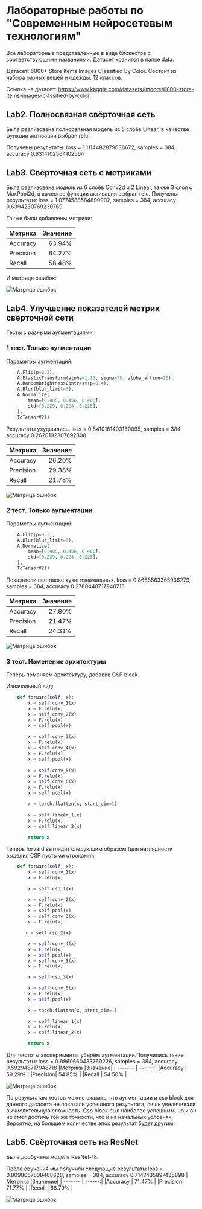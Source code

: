 # Лабораторные работы по "Современным нейросетевым технологиям"
Все лабораторные представленные в виде блокнотов с соответствующими названиями.
Датасет хранится в папке data.

Датасет: 6000+ Store Items Images Classified By Color. Состоит из набора разных вещей и одежды. 12 классов.

Ссылка на датасет: https://www.kaggle.com/datasets/imoore/6000-store-items-images-classified-by-color

## Lab2. Полносвязная свёрточная сеть

Была реализована полносвязная модель из 5 слоёв Linear, в качестве функции активации выбран relu.

Получены результаты: loss = 1.1114482879638672, samples = 384, accuracy 0.6314102564102564

## Lab3. Свёрточная сеть с метриками

Была реализована модель из 6 слоёв Conv2d и 2 Linear, также 3 слоя с MaxPool2d, в качестве функции активации выбран relu.
Получены результаты: loss = 1.0774588584899902, samples = 384, accuracy 0.6394230769230769

Также были добавлены метрики:

|Метрика  |Значение|
| ------- | ------:|
|Accuracy | 63.94% |
|Precision| 64.27% |
|Recall   | 58.48% |

И матрица ошибок:

![Матрица ошибок](Lab_3_output.png)

## Lab4. Улучшение показателей метрик свёрточной сети

Тесты с разными аугментациями:

### 1 тест. Только аугментации

Параметры аугментаций:

```python
    A.Flip(p=0.3),
    A.ElasticTransform(alpha=1.15, sigma=50, alpha_affine=10),
    A.RandomBrightnessContrast(p=0.4),
    A.Blur(blur_limit=3),
    A.Normalize(
        mean=[0.485, 0.456, 0.406], 
        std=[0.229, 0.224, 0.225], 
    ),
    ToTensorV2()
```

  Результаты ухудшились.
  loss = 0.8410181403160095, samples = 384 accuracy 0.2620192307692308

|Метрика  |Значение|
| ------- | ------:|
|Accuracy | 26.20% |
|Precision| 29.38% |
|Recall   | 21.78% |

  ![Матрица ошибок](Lab4_1test.png)

### 2 тест. Только аугментации

Параметры аугментаций:

```python
    A.Flip(p=0.3),
    A.Blur(blur_limit=3),
    A.Normalize(
        mean=[0.485, 0.456, 0.406],
        std=[0.229, 0.224, 0.225],
    ),
    ToTensorV2()
```
Показатели всё также хуже изначальных.
loss = 0.8668563365936279, samples = 384, accuracy 0.2780448717948718

|Метрика  |Значение|
| ------- | ------:|
|Accuracy | 27.80% |
|Precision| 21.47% |
|Recall   | 24.31% |

![Матрица ошибок](Lab4_2test.png)

### 3 тест. Изменение архитектуры

Теперь поменяем архитектуру, добавив CSP block.

Изначальный вид:

```python
    def forward(self, x):
        x = self.conv_1(x)
        x = F.relu(x)
        x = self.conv_2(x)
        x = F.relu(x)
        x = self.pool(x)
        
        x = self.conv_3(x)
        x = F.relu(x)
        x = self.conv_4(x)
        x = F.relu(x)
        x = self.pool(x)
        
        x = self.conv_5(x)
        x = F.relu(x)
        x = self.conv_6(x)
        x = F.relu(x)
        x = self.pool(x)

        x = torch.flatten(x, start_dim=1)
        
        x = self.linear_1(x)
        x = F.relu(x)
        x = self.linear_2(x)
        
        return x
```

Теперь forvard выглядит следующим образом (для наглядности выделил CSP пустыми строками):

```python
    def forward(self, x):
        x = self.conv_1(x)
        x = F.relu(x)

        x = self.csp_1(x)

        x = self.conv_2(x)
        x = F.relu(x)
        x = self.pool(x)
        x = self.conv_3(x)
        x = F.relu(x)

       x = self.csp_2(x)

        x = self.conv_4(x)
        x = F.relu(x)
        x = self.pool(x)
        x = self.conv_5(x)
        x = F.relu(x)

        x = self.csp_3(x)

        x = self.conv_6(x)
        x = F.relu(x)
        x = self.pool(x)

        x = torch.flatten(x, start_dim=1)
        
        x = self.linear_1(x)
        x = F.relu(x)
        x = self.linear_2(x)

        return x
```

Для чистоты эксперимента, уберём аугментации.Получились такие результаты:
loss = 0.9860660433769226, samples = 384, accuracy 0.592948717948718
|Метрика  |Значение|
| ------- | ------:|
|Accuracy | 59.29% |
|Precision| 54.85% |
|Recall   | 54.50% |

![Матрица ошибок](Lab4_3test.png)

По результатам тестов можно сказать, что аугментации и csp block для данного датасета не показали успешного результата, лишь увеличивали вычислительную сложность. Csp block был наиболее успешным, но и он не смог достичь той же точности, что и на начальных условиях. Вероятно, на большем количестве эпох результат будет другим.

## Lab5. Свёрточная сеть на ResNet

Была дообучена модель ResNet-18.

После обучения мы получили следующие результаты
loss = 0.8098057508468628, samples = 384, accuracy 0.7147435897435898
|Метрика  |Значение|
| ------- | ------:|
|Accuracy | 71.47% |
|Precision| 71.77% |
|Recall   | 68.79% |

![Матрица ошибок](Lab_5_output.png)
